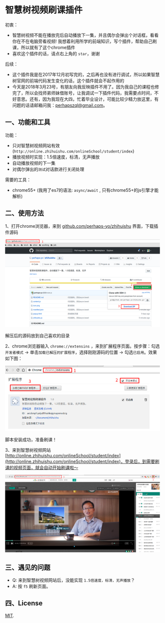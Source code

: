 # 智慧树视频刷课插件

初衷：

- 智慧树视频不能在播放完后自动播放下一集，并且偶尔会弹出个对话框，看看你在不在电脑旁看视频! 我想着利用所学的前端知识，写个插件，帮助自己刷课，所以就有了这个chrome插件
- 喜欢这个插件的话，请点右上角的 `star`，谢谢

后续：

- 这个插件我是在2017年12月初写完的，之后再也没有进行调试，所以如果智慧树官网的前端代码发生变化的话，这个插件就会不起作用的
- 今天是2018年3月23号，有朋友向我反映插件不用了。因为我自己的课程也修完了，所以会找师弟师妹借账号，让我调试一下插件代码，我需要点时间，不好意思。还有，因为我现在大四，忙着毕业设计，可能比较少精力放这里，有问题的话请邮箱问我：perhapszql@gmail.com。

## 一、功能和工具

功能：

- 只对智慧树视频网站有效(`http://online.zhihuishu.com/onlineSchool/student/index`)
- 播放视频时实现：1.5倍速度，标清，无声播放
- 自动播放视频的下一集
- 对偶尔弹出的`测试`对话款进行关闭处理

需要的工具：

- chrome55+ (我用了es7的语法: `async/await` , 只有chrome55+的js引擎才能解析)

## 二、使用方法

1、打开chrome浏览器，来到 [github.com/perhaps-yo/zhihuishu](github.com/perhaps-yo/zhihuishu) 界面，下载插件源码

![下载插件](./images/download.png)

解压后的源码放到自己喜欢的目录

2、chrome浏览器输入 `chrome://extensins` ，来到扩展程序页面。按步骤：勾选`开发者模式` -> 单击`加载已解压的扩展程序`，选择刚刚源码的位置 -> 勾选`已启用`。效果如下图：

![安装插件](./images/add.png)

脚本安装成功，准备刷课！

3、来到智慧树视频网站 [http://online.zhihuishu.com/onlineSchool/student/index](http://online.zhihuishu.com/onlineSchool/student/index)，登录后，到需要刷课的视频页面，就会自动开始刷课啦～

![自动刷课](./images/play.png)

## 三、遇见的问题

- Q: 来到智慧树视频网站后，没能实现 `1.5倍速度，标清，无声播放`？
- A: 按 `f5` 刷新页面。

## 四、License

[MIT](https://github.com/aspnetboilerplate/aspnetboilerplate/blob/dev/LICENSE).

